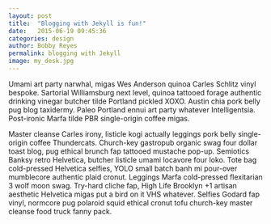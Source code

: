 ```yaml
---
layout: post
title:  "Blogging with Jekyll is fun!"
date:   2015-06-19 09:45:36
categories: design
author: Bobby Reyes
permalink: blogging with Jekyll
image: my_desk.jpg
---
```


Umami art party narwhal, migas Wes Anderson quinoa Carles Schlitz vinyl bespoke. Sartorial Williamsburg next level, quinoa tattooed forage authentic drinking vinegar butcher tilde Portland pickled XOXO. Austin chia pork belly pug blog taxidermy. Paleo Portland ennui art party whatever Intelligentsia. Post-ironic Marfa tilde PBR single-origin coffee migas.

Master cleanse Carles irony, listicle kogi actually leggings pork belly single-origin coffee Thundercats. Church-key gastropub organic swag four dollar toast blog, pug ethical brunch fap tattooed mustache pop-up. Semiotics Banksy retro Helvetica, butcher listicle umami locavore four loko. Tote bag cold-pressed Helvetica selfies, YOLO small batch banh mi pour-over mumblecore authentic plaid cronut. Leggings Marfa cold-pressed flexitarian 3 wolf moon swag. Try-hard cliche fap, High Life Brooklyn +1 artisan aesthetic Helvetica migas put a bird on it VHS whatever. Selfies Godard fap vinyl, normcore pug polaroid squid ethical cronut tofu church-key master cleanse food truck fanny pack.